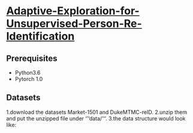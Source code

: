 # [Adaptive-Exploration-for-Unsupervised-Person-Re-Identification](https://arxiv.org/pdf/1907.04194.pdf)

## Prerequisites
* Python3.6
* Pytorch 1.0
## Datasets
1.download the datasets Market-1501 and DukeMTMC-reID.
2.unzip them and put the unzipped file under ‘’‘data/’‘’.
3.the data structure would look like:

